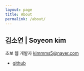 ```yaml
---
layout: page
title: About
permalink: /about/
---
```


## 김소연 | Soyeon kim
초보 웹 개발자
kimmms5@naver.com
- [github](https://github.com/soyeongold)

